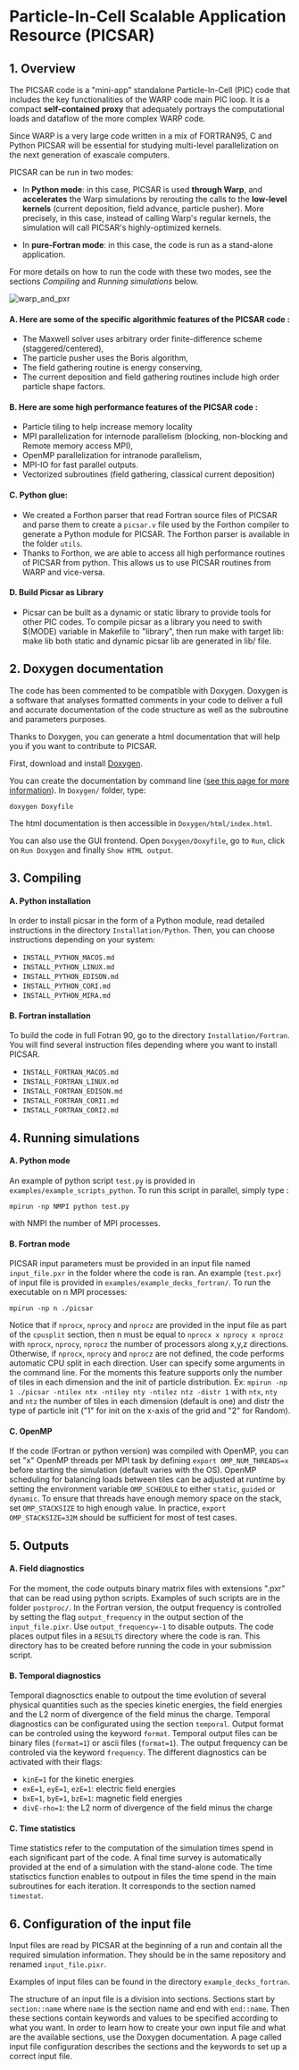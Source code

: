 # **Particle-In-Cell Scalable Application Resource (PICSAR)**


## **1. Overview**


The PICSAR code is a "mini-app" standalone Particle-In-Cell (PIC) code that includes
the key functionalities of the WARP code main PIC loop. It is a 
compact **self-contained proxy** that adequately portrays the computational loads
and dataflow of the more complex WARP code. 

Since WARP is a very large code written in a mix of FORTRAN95, C and Python 
PICSAR will be essential for studying multi-level parallelization on the next
generation of exascale computers. 

PICSAR can be run in two modes:

- In **Python mode**: in this case, PICSAR is used **through Warp**, and
  **accelerates** the Warp simulations by rerouting the calls to the **low-level
  kernels** (current deposition, field advance, particle pusher). More
  precisely, in this case, instead of calling Warp's regular kernels, the
  simulation will call PICSAR's highly-optimized kernels.

- In **pure-Fortran mode**: in this case, the code is run as a
  stand-alone application.

For more details on how to run the code with these two modes, see the
sections *Compiling* and *Running simulations* below. 

![warp_and_pxr](Doxygen/images/warp_and_picsar.png)

#### A.  Here are some of the specific algorithmic features of the PICSAR code :  

* The Maxwell solver uses arbitrary order finite-difference scheme (staggered/centered), 
* The particle pusher uses the Boris algorithm,
* The field gathering routine is energy conserving, 
* The current deposition and field gathering routines include high order particle shape factors.

#### B.  Here are some high performance features of the PICSAR code :

* Particle tiling to help increase memory locality
* MPI parallelization for internode parallelism (blocking, non-blocking and Remote memory access MPI), 
* OpenMP parallelization for intranode parallelism,
* MPI-IO for fast parallel outputs.
* Vectorized subroutines (field gathering, classical current deposition)

#### C.  Python glue: 

* We created a Forthon parser that read Fortran source files of PICSAR and parse them to create a `picsar.v` file used by the Forthon compiler to generate a Python module for PICSAR. The Forthon parser is available in the folder `utils`. 
* Thanks to Forthon, we are able to access all high performance routines of PICSAR from python. This allows us to use PICSAR routines from WARP and vice-versa. 

#### D. Build Picsar as Library
* Picsar can be built as a dynamic or static library to provide tools for other PIC codes.
To compile picsar as a library you need to swith $(MODE) variable in Makefile to "library", then run make with target lib:
make lib
both static and dynamic picsar lib are generated in lib/ file.

## **2. Doxygen documentation**

The code has been commented to be compatible with Doxygen.
Doxygen is a software that analyses formatted comments in your code to deliver 
a full and accurate documentation of the code structure as well as 
the subroutine and parameters purposes.

Thanks to Doxygen, you can generate a html documentation that will help you 
if you want to contribute to PICSAR.

First, download and install [Doxygen](http://www.stack.nl/~dimitri/doxygen/download.html).

You can create the documentation by command line ([see this page for more information](https://www.stack.nl/~dimitri/doxygen/manual/doxygen_usage.html)). In `Doxygen/` folder, type: 

```
doxygen Doxyfile
```

The html documentation is then accessible in `Doxygen/html/index.html`.

You can also use the GUI frontend. Open `Doxygen/Doxyfile`, go to `Run`, click on `Run Doxygen` and finally `Show HTML output`.

## **3. Compiling**


#### A.  Python installation 

In order to install picsar in the form of a Python module, 
read detailed instructions in the directory `Installation/Python`.
Then, you can choose instructions depending on your system:

* `INSTALL_PYTHON_MACOS.md`
* `INSTALL_PYTHON_LINUX.md`
* `INSTALL_PYTHON_EDISON.md`
* `INSTALL_PYTHON_CORI.md`
* `INSTALL_PYTHON_MIRA.md`

#### B.  Fortran installation 

To build the code in full Fotran 90, go to the directory `Installation/Fortran`.
You will find several instruction files depending where you want to install PICSAR.

* `INSTALL_FORTRAN_MACOS.md`
* `INSTALL_FORTRAN_LINUX.md`
* `INSTALL_FORTRAN_EDISON.md`
* `INSTALL_FORTRAN_CORI1.md`
* `INSTALL_FORTRAN_CORI2.md`

## **4. Running simulations**


#### A.  Python mode

An example of python script `test.py` is provided in `examples/example_scripts_python`. 
To run this script in parallel, simply type :
```
mpirun -np NMPI python test.py 
```
with NMPI the number of MPI processes. 

#### B.  Fortran mode

PICSAR input parameters must be provided in an input file named `input_file.pxr` 
in the folder where the code is ran. An example (`test.pxr`) of input file is 
provided in `examples/example_decks_fortran/`. 
To run the executable on n MPI processes:
```
mpirun -np n ./picsar
```
Notice that if `nprocx`, `nprocy` and `nprocz` are provided in the input file as part of the `cpusplit` section, then n must be equal to `nprocx x nprocy x nprocz` with `nprocx`, `nprocy`, `nprocz` the number of processors along x,y,z directions. Otherwise, if `nprocx`, `nprocy` and `nprocz` are not defined, the code performs automatic CPU split in each direction. User can specify some arguments in the command line. For the moments this feature supports only the number of tiles in each dimension and the init of particle distribution. Ex: `mpirun -np 1 ./picsar -ntilex ntx -ntiley nty -ntilez ntz -distr 1` with `ntx`, `nty` and `ntz` the number of tiles in each dimension (default is one) and distr the type of particle init ("1" for init on the x-axis of the grid and "2" for Random).

#### C.  OpenMP

If the code (Fortran or python version) was compiled with OpenMP, you can set "x" OpenMP threads per MPI task by defining `export OMP_NUM_THREADS=x` before starting the simulation (default varies with the OS). OpenMP scheduling for balancing loads between tiles can be adjusted at runtime by setting the environment variable `OMP_SCHEDULE` to either `static`, `guided` or `dynamic`. To ensure that threads have enough memory space on the stack, set `OMP_STACKSIZE` to high enough value. In practice, `export OMP_STACKSIZE=32M` should be sufficient for most of test cases.   

## **5. Outputs**


#### A.  Field diagnostics

For the moment, the code outputs binary matrix files with extensions ".pxr" that can be read using python scripts. Examples of such scripts are in the folder `postproc/`. In the Fortran version, the output frequency is controlled by setting the flag `output_frequency` in the output section of the `input_file.pixr`. Use `output_frequency=-1` to disable outputs. The code places output files in a `RESULTS` directory where the code is ran. This directory has to be created before running the code in your submission script. 

#### B.  Temporal diagnostics

Temporal diagnosctics enable to outpout the time evolution of several physical quantities such as the species kinetic energies, the field energies and the L2 norm of divergence of the field minus the charge. Temporal diagnostics can be configurated using the section `temporal`. Output format can be controled using the keyword `format`.
Temporal output files can be binary files (`format=1`) or ascii files (`format=1`).
The output frequency can be controled via the keyword `frequency`.
The different diagnostics can be activated with their flags:

* `kinE=1` for the kinetic energies
* `exE=1`, `eyE=1`, `ezE=1`: electric field energies
* `bxE=1`, `byE=1`, `bzE=1`: magnetic field energies
* `divE-rho=1`: the L2 norm of divergence of the field minus the charge

#### C.  Time statistics

Time statistics refer to the computation of the simulation times spend in each significant part of the code. A final time survey is automatically provided at the end of a simulation with the stand-alone code.
The time statisctics function enables to outpout in files the time spend in the main subroutines for each iteration.
It corresponds to the section named `timestat`.

## **6. Configuration of the input file**

Input files are read by PICSAR at the beginning of a run and contain all the required simulation information.
They should be in the same repository and renamed `input_file.pixr`.

Examples of input files can be found in the directory `example_decks_fortran`.

The structure of an input file is a division into sections.
Sections start by `section::name` where `name` is the section name and end with `end::name`.
Then these sections contain keywords and values to be specified according to what you want.
In order to learn how to create your own input file and what are the available sections, use the Doxygen documentation.
A page called input file configuration describes the sections and the keywords to set up a correct input file.
